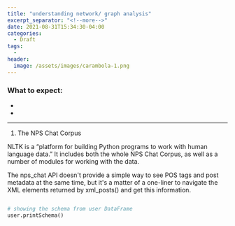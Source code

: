 ```yaml
---
title: "understanding network/ graph analysis"
excerpt_separator: "<!--more-->"
date: 2021-08-31T15:34:30-04:00
categories:
  - Draft
tags:
  - 
header:
  image: /assets/images/carambola-1.png
---
```


### What to expect:
- 
- 

---

1. The NPS Chat Corpus

NLTK is a “platform for building Python programs to work with human language data.”  It includes both the whole NPS Chat Corpus, as well as a number of modules for working with the data.

The nps_chat API doesn't provide a simple way to see POS tags and post metadata at the same time, but it's a matter of a one-liner to navigate the XML elements returned by xml_posts() and get this information. 

```python

# showing the schema from user DataFrame
user.printSchema()

```